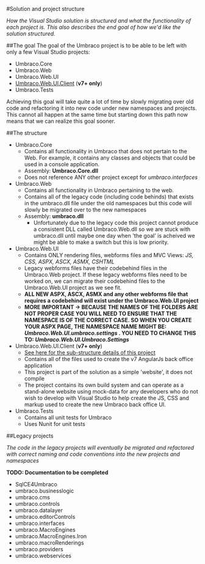 #Solution and project structure

_How the Visual Studio solution is structured and what the functionality of each project is. This also describes the end goal of how we'd like the solution structured._

##The goal
The goal of the Umbraco project is to be able to be left with only a few Visual Studio projects:

* Umbraco.Core
* Umbraco.Web
* Umbraco.Web.UI
* [Umbraco.Web.UI.Client](umbraco-web.ui-client.md) (**v7+ only**)
* Umbraco.Tests

Achieving this goal will take quite a lot of time by slowly migrating over old code and refactoring it into new code under new namespaces and projects. This cannot all happen at the same time but starting down this path now means that we can  realize this goal sooner.

##The structure

* Umbraco.Core
	* Contains all functionality in Umbraco that does not pertain to the Web. For example, it contains any classes and objects that could be used in a console application.
	* Assembly: **Umbraco.Core.dll**
	* Does not reference ANY other project except for *umbraco.interfaces*
* Umbraco.Web
	* Contains all functionality in Umbraco pertaining to the web.
	* Contains all of the legacy code (including code behinds) that exists in the umbraco.dll file under the old namespaces but this code will slowly be migrated over to the new namespaces
	* Assembly:  **umbraco.dll**
		* Unfortunately due to the legacy code this project cannot produce a consistent DLL called Umbraco.Web.dll so we are stuck with umbraco.dll until maybe one day when 'the goal' is acheived we might be able to make a switch but this is low priority.
* Umbraco.Web.UI
	* Contains ONLY rendering files, webforms files and MVC Views: *JS, CSS, ASPX, ASCX, ASMX, CSHTML*
	* Legacy webforms files have their codebehind files in the Umbraco.Web project. If these legacy webforms files need to be worked on, we can migrate their codebehind files to the Umbraco.Web.UI project as we see fit.
	* **ALL NEW ASPX, ASCX, ASMX and any other webforms file that requires a codebehind will exist under the Umbraco.Web.UI project**
	* **MORE IMPORTANT -> BECAUSE THE NAMES OF THE FOLDERS ARE NOT PROPER CASE YOU WILL NEED TO ENSURE THAT THE NAMESPACE IS OF THE CORRECT CASE. SO WHEN YOU CREATE YOUR ASPX PAGE, THE NAMESPACE NAME MIGHT BE: *Umbraco.Web.UI.umbraco.settings* . YOU NEED TO CHANGE THIS TO: *Umbraco.Web.UI.Umbraco.Settings***
* Umbraco.Web.UI.Client (**v7+ only**)
	* [See here for the sub-structure details of this project](umbraco-web.ui-client.md) 
	* Contains all of the files used to create the v7 AngularJs back office application
	* This project is part of the solution as a simple 'website', it does not compile
	* The project contains its own build system and can operate as a stand-alone website using mock-data for any developers who do not wish to develop with Visual Studio to help create the JS, CSS and markup used to create the new Umbraco back office UI. 
* Umbraco.Tests
	* Contains all unit tests for Umbraco
	* Uses Nunit for unit tests

##Legacy projects

_The code in the legacy projects will eventually be migrated and refactored with correct naming and code conventions into the new projects and namespaces_

**TODO: Documentation to be completed**

* SqlCE4Umbraco
* umbraco.businesslogic
* umbraco.cms
* umbraco.controls
* umbraco.datalayer
* umbraco.editorControls
* umbraco.interfaces
* umbraco.MacroEngines
* umbraco.MacroEngines.Iron
* umbraco.macroRenderings
* umbraco.providers
* umbraco.webservices